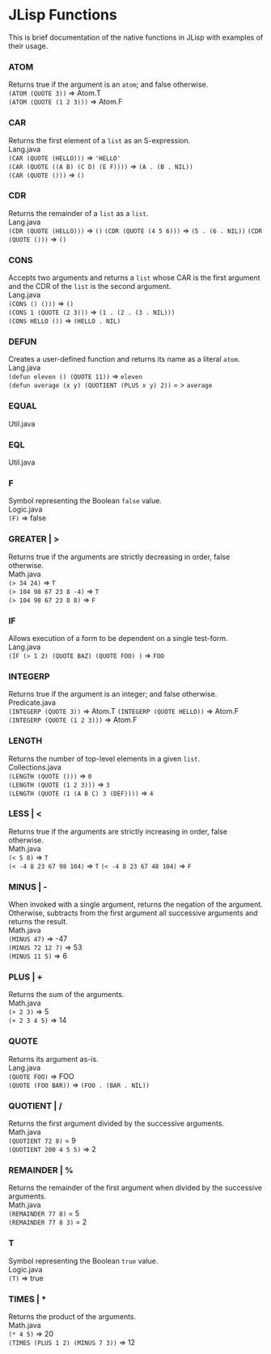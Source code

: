 # JLisp Functions

This is brief documentation of the native functions in JLisp with examples of their usage.

### ATOM
Returns true if the argument is an `atom`; and false otherwise.  
`(ATOM (QUOTE 3))` => Atom.T  
`(ATOM (QUOTE (1 2 3)))` => Atom.F

### CAR
Returns the first element of a `list` as an S-expression.  
Lang.java  
`(CAR (QUOTE (HELLO)))` => `'HELLO'`  
`(CAR (QUOTE ((A B) (C D) (E F))))` => `(A . (B . NIL))`  
`(CAR (QUOTE ()))` => `()`

### CDR  
Returns the remainder of a `list` as a `list`.  
Lang.java  
`(CDR (QUOTE (HELLO)))` => `()`
`(CDR (QUOTE (4 5 6)))` => `(5 . (6 . NIL))`
`(CDR (QUOTE ()))` => `()`

### CONS
Accepts two arguments and returns a `list` whose CAR is the first argument and the
CDR of the `list` is the second argument.  
Lang.java  
`(CONS () ()))` => `()`  
`(CONS 1 (QUOTE (2 3)))` => `(1 . (2 . (3 . NIL)))`  
`(CONS HELLO ())` => `(HELLO . NIL)`

### DEFUN
Creates a user-defined function and returns its name as a literal `atom`.  
Lang.java  
`(defun eleven () (QUOTE 11))` => `eleven`  
`(defun average (x y) (QUOTIENT (PLUS x y) 2))` = > `average`

### EQUAL
Util.java

### EQL
Util.java

### F
Symbol representing the Boolean `false` value.  
Logic.java  
`(F)` => false

### GREATER | >
Returns true if the arguments are strictly decreasing in order, false otherwise.  
Math.java  
`(> 34 24)` => `T`  
`(> 104 98 67 23 8 -4)` => `T`  
`(> 104 98 67 23 8 8)` => `F`

### IF
Allows execution of a form to be dependent on a single test-form.  
Lang.java  
`(IF (> 1 2) (QUOTE BAZ) (QUOTE FOO) )` => `FOO`

### INTEGERP
Returns true if the argument is an integer; and false otherwise.  
Predicate.java  
`(INTEGERP (QUOTE 3))` => Atom.T
`(INTEGERP (QUOTE HELLO))` => Atom.F
`(INTEGERP (QUOTE (1 2 3)))` => Atom.F

### LENGTH
Returns the number of top-level elements in a given `list`.  
Collections.java  
`(LENGTH (QUOTE ()))` => `0`  
`(LENGTH (QUOTE (1 2 3)))` => `3`  
`(LENGTH (QUOTE (1 (A B C) 3 (DEF))))` => `4`

### LESS | <
Returns true if the arguments are strictly increasing in order, false otherwise.  
Math.java  
`(< 5 8)` => `T`  
`(< -4 8 23 67 98 104)` => `T`
`(< -4 8 23 67 48 104)` => `F`

### MINUS | -
When invoked with a single argument, returns the negation of the argument. Otherwise,
subtracts from the first argument all successive arguments and returns the result.  
Math.java  
`(MINUS 47)` => -47  
`(MINUS 72 12 7)` => 53  
`(MINUS 11 5)` => 6

### PLUS | +
Returns the sum of the arguments.  
Math.java  
`(+ 2 3)` => 5  
`(+ 2 3 4 5)` => 14

### QUOTE
Returns its argument as-is.  
Lang.java  
`(QUOTE FOO)` => FOO  
`(QUOTE (FOO BAR))` => `(FOO . (BAR . NIL))`

### QUOTIENT | /
Returns the first argument divided by the successive arguments.  
Math.java  
`(QUOTIENT 72 8)` = 9  
`(QUOTIENT 200 4 5 5)` => 2

### REMAINDER | %
Returns the remainder of the first argument when divided by the successive arguments.  
Math.java  
`(REMAINDER 77 8)` = 5  
`(REMAINDER 77 8 3)` = 2

### T
Symbol representing the Boolean `true` value.  
Logic.java  
`(T)` => true

### TIMES | *
Returns the product of the arguments.  
Math.java  
`(* 4 5)` => 20  
`(TIMES (PLUS 1 2) (MINUS 7 3))` => 12
